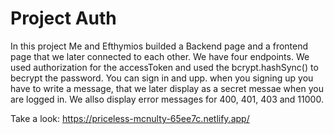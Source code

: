 # Project Auth

In this project Me and Efthymios builded a Backend page and a frontend page that we later connected to each other. We have four endpoints. We used authorization for the accessToken and used the bcrypt.hashSync() to becrypt the password.
You can sign in and upp. when you signing up you have to write a message, that we later display as a secret messae when you are logged in. We allso display error messages for 400, 401, 403 and 11000.


Take a look:
https://priceless-mcnulty-65ee7c.netlify.app/
